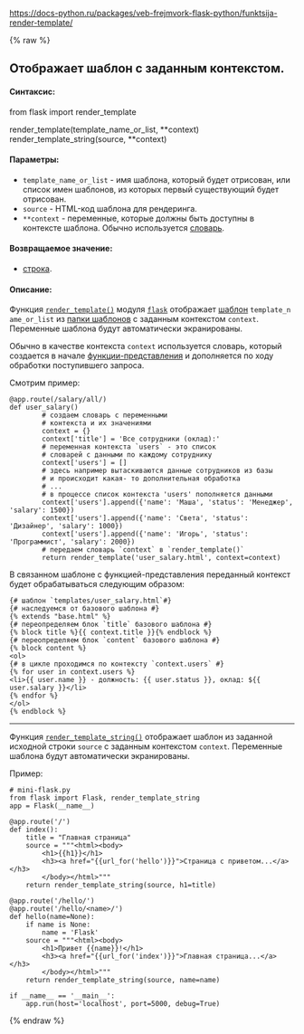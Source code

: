 https://docs-python.ru/packages/veb-frejmvork-flask-python/funktsija-render-template/

{% raw %}

## Отображает шаблон с заданным контекстом.

#### Синтаксис:

from flask import render_template

render_template(template_name_or_list, **context)
render_template_string(source, **context)

#### Параметры:

-   `template_name_or_list` - имя шаблона, который будет отрисован, или список имен шаблонов, из которых первый существующий будет отрисован.
-   `source` - HTML-код шаблона для рендеринга.
-   `**context` - переменные, которые должны быть доступны в контексте шаблона. Обычно используется [словарь](https://docs-python.ru/tutorial/osnovnye-vstroennye-tipy-python/tip-dannyh-dict-slovar/ "Словарь dict в Python.").

#### Возвращаемое значение:

-   [строка](https://docs-python.ru/tutorial/osnovnye-vstroennye-tipy-python/tip-dannyh-str-tekstovye-stroki/ "Текстовые строки str в Python.").

#### Описание:

Функция [`render_template()`](https://docs-python.ru/packages/veb-frejmvork-flask-python/funktsija-render-template/ "Функция render_template() модуля flask в Python.") модуля [`flask`](https://docs-python.ru/packages/veb-frejmvork-flask-python/ "Веб фреймворк Flask в Python.") отображает [шаблон](https://docs-python.ru/packages/veb-frejmvork-flask-python/rabota-shablonami-prilozhenii-flask/ "Использование шаблонизатора Jinja2 в приложении Flask Python.") `template_name_or_list` из [папки шаблонов](https://docs-python.ru/packages/veb-frejmvork-flask-python/primer-struktury-prilozhenija-flask-paketa/ "Пример структуры приложения Flask как пакета Python.") с заданным контекстом `context`. Переменные шаблона будут автоматически экранированы.

Обычно в качестве контекста `context` используется словарь, который создается в начале [функции-представления](https://docs-python.ru/packages/veb-frejmvork-flask-python/predstavlenija-veb-prilozhenii-flask/ "Представления в веб-приложении на Flask Python.") и дополняется по ходу обработки поступившего запроса.

Смотрим пример:

```
@app.route(/salary/all/)
def user_salary()
        # создаем словарь с переменными 
        # контекста и их значениями
        context = {}
        context['title'] = 'Все сотрудники (оклад):'
        # переменная контекста `users` - это список
        # словарей с данными по каждому сотруднику
        context['users'] = []
        # здесь например вытаскиваются данные сотрудников из базы 
        # и происходит какая- то дополнительная обработка
        # ...
        # в процессе список контекста 'users' пополняется данными
        context['users'].append({'name': 'Маша', 'status': 'Менеджер', 'salary': 1500}) 
        context['users'].append({'name': 'Света', 'status': 'Дизайнер', 'salary': 1000}) 
        context['users'].append({'name': 'Игорь', 'status': 'Программист', 'salary': 2000}) 
        # передаем словарь `context` в `render_template()`
        return render_template('user_salary.html', context=context)
```
В связанном шаблоне с функцией-представления переданный контекст будет обрабатываться следующим образом:

```
{# шаблон `templates/user_salary.html`#}
{# наследуемся от базового шаблона #}
{% extends "base.html" %}
{# переопределяем блок `title` базового шаблона #}
{% block title %}{{ context.title }}{% endblock %}
{# переопределяем блок `content` базового шаблона #}
{% block content %}
<ol>
{# в цикле проходимся по контексту `context.users` #}
{% for user in context.users %}
<li>{{ user.name }} - должность: {{ user.status }}, оклад: ${{ user.salary }}</li>
{% endfor %}
</ol>
{% endblock %}
```

---

Функция [`render_template_string()`](https://docs-python.ru/packages/veb-frejmvork-flask-python/funktsija-render-template/ "Функция render_template() модуля flask в Python.") отображает шаблон из заданной исходной строки `source` с заданным контекстом `context`. Переменные шаблона будут автоматически экранированы.

Пример:

```
# mini-flask.py
from flask import Flask, render_template_string
app = Flask(__name__)

@app.route('/')
def index():
    title = "Главная страница"
    source = """<html><body>
        <h1>{{h1}}</h1>
        <h3><a href="{{url_for('hello')}}">Страница с приветом...</a></h3>
        </body></html>"""
    return render_template_string(source, h1=title)

@app.route('/hello/')
@app.route('/hello/<name>/')
def hello(name=None):
    if name is None:
        name = 'Flask'
    source = """<html><body>
        <h1>Привет {{name}}!</h1>
        <h3><a href="{{url_for('index')}}">Главная страница...</a></h3>
        </body></html>"""
    return render_template_string(source, name=name)

if __name__ == '__main__':
    app.run(host='localhost', port=5000, debug=True)
```

{% endraw %}